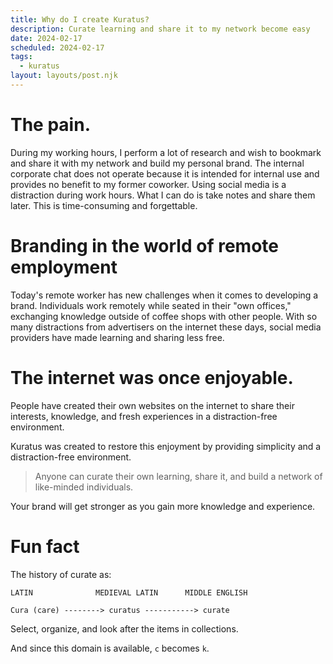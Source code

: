 ```yaml
---
title: Why do I create Kuratus?
description: Curate learning and share it to my network become easy
date: 2024-02-17
scheduled: 2024-02-17
tags:
  - kuratus
layout: layouts/post.njk
---
```


# The pain.
During my working hours, I perform a lot of research and wish to bookmark and share it with my network and build my personal brand. The internal corporate chat does not operate because it is intended for internal use and provides no benefit to my former coworker. Using social media is a distraction during work hours. What I can do is take notes and share them later. This is time-consuming and forgettable.

# Branding in the world of remote employment
Today's remote worker has new challenges when it comes to developing a brand. Individuals work remotely while seated in their "own offices," exchanging knowledge outside of coffee shops with other people. With so many distractions from advertisers on the internet these days, social media providers have made learning and sharing less free.

# The internet was once enjoyable.
People have created their own websites on the internet to share their interests, knowledge, and fresh experiences in a distraction-free environment.

Kuratus was created to restore this enjoyment by providing simplicity and a distraction-free environment.  
> Anyone can curate their own learning, share it, and build a network of like-minded individuals.

Your brand will get stronger as you gain more knowledge and experience.

# Fun fact
The history of curate as:  

```
LATIN              MEDIEVAL LATIN      MIDDLE ENGLISH  

Cura (care) --------> curatus -----------> curate
```
Select, organize, and look after the items in collections.

And since this domain is available, `c` becomes `k`.




